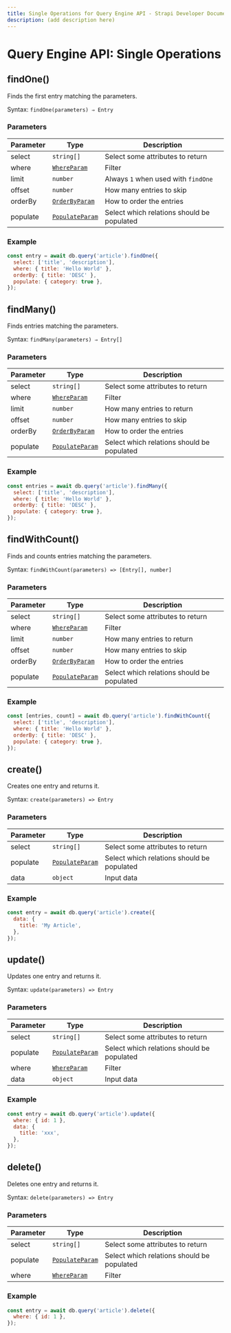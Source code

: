 ```yaml
---
title: Single Operations for Query Engine API - Strapi Developer Documentation
description: (add description here)
---
```

<!-- TODO: update SEO tags -->

# Query Engine API: Single Operations

<!-- TODO: add intro here -->
## findOne()

Finds the first entry matching the parameters.

Syntax: `findOne(parameters) ⇒ Entry`

### Parameters

| Parameter    | Type                           | Description                                |
| ------------ | ------------------------------ | ------------------------------------------ |
| select       | `string[]`                     | Select some attributes to return           |
| where        | [`WhereParam`](#filtering)     | Filter                                     |
| limit        | `number`                       | Always `1` when used with `findOne`        |
| offset       | `number`                       | How many entries to skip                   |
| orderBy      | [`OrderByParam`](#ordering)    | How to order the entries                   |
| populate     | [`PopulateParam`](#populating) | Select which relations should be populated |

### Example

```js
const entry = await db.query('article').findOne({
  select: ['title', 'description'],
  where: { title: 'Hello World' },
  orderBy: { title: 'DESC' },
  populate: { category: true },
});
```

## findMany()

Finds entries matching the parameters.

Syntax: `findMany(parameters) ⇒ Entry[]`

### Parameters

| Parameter | Type                           | Description                                |
| --------- | ------------------------------ | ------------------------------------------ |
| select    | `string[]`                     | Select some attributes to return           |
| where     | [`WhereParam`](#filtering)     | Filter                                     |
| limit     | `number`                       | How many entries to return                 |
| offset    | `number`                       | How many entries to skip                   |
| orderBy   | [`OrderByParam`](#ordering)    | How to order the entries                   |
| populate  | [`PopulateParam`](#populating) | Select which relations should be populated |

### Example

```js
const entries = await db.query('article').findMany({
  select: ['title', 'description'],
  where: { title: 'Hello World' },
  orderBy: { title: 'DESC' },
  populate: { category: true },
});
```

## findWithCount()

Finds and counts entries matching the parameters.

Syntax: `findWithCount(parameters) => [Entry[], number]`

### Parameters

| Parameter | Type                           | Description                                |
| --------- | ------------------------------ | ------------------------------------------ |
| select    | `string[]`                     | Select some attributes to return           |
| where     | [`WhereParam`](#filtering)     | Filter                                     |
| limit     | `number`                       | How many entries to return                 |
| offset    | `number`                       | How many entries to skip                   |
| orderBy   | [`OrderByParam`](#ordering)    | How to order the entries                   |
| populate  | [`PopulateParam`](#populating) | Select which relations should be populated |

### Example

```js
const [entries, count] = await db.query('article').findWithCount({
  select: ['title', 'description'],
  where: { title: 'Hello World' },
  orderBy: { title: 'DESC' },
  populate: { category: true },
});
```

## create()

Creates one entry and returns it.

Syntax: `create(parameters) => Entry`

### Parameters

| Parameter | Type                           | Description                                |
| --------- | ------------------------------ | ------------------------------------------ |
| select    | `string[]`                     | Select some attributes to return           |
| populate  | [`PopulateParam`](#populating) | Select which relations should be populated |
| data      | `object`                       | Input data                                 |

### Example

```js
const entry = await db.query('article').create({
  data: {
    title: 'My Article',
  },
});
```

## update()

Updates one entry and returns it.

Syntax: `update(parameters) => Entry`

### Parameters

| Parameter | Type                           | Description                                |
| --------- | ------------------------------ | ------------------------------------------ |
| select    | `string[]`                     | Select some attributes to return           |
| populate  | [`PopulateParam`](#populating) | Select which relations should be populated |
| where     | [`WhereParam`](#filtering)     | Filter                                     |
| data      | `object`                       | Input data                                 |

### Example

```js
const entry = await db.query('article').update({
  where: { id: 1 },
  data: {
    title: 'xxx',
  },
});
```

## delete()

Deletes one entry and returns it.

Syntax: `delete(parameters) => Entry`

### Parameters

| Parameter | Type                           | Description                                |
| --------- | ------------------------------ | ------------------------------------------ |
| select    | `string[]`                     | Select some attributes to return           |
| populate  | [`PopulateParam`](#populating) | Select which relations should be populated |
| where     | [`WhereParam`](#filtering)     | Filter                                     |

### Example

```js
const entry = await db.query('article').delete({
  where: { id: 1 },
});
```
